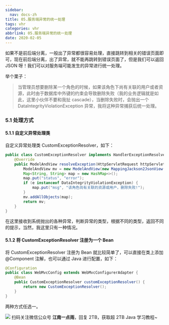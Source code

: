```yaml
---
sidebar:
  nav: docs-zh
title: 05.服务端异常的统一处理
tags: vhr
categories: vhr
abbrlink: 05.服务端异常的统一处理
date: 2020-02-05
---
```



如果不是前后端分离，一般出了异常都很容易处理，直接跳转到相关的错误页面即可，现在前后端分离，出了异常，就不能再跳转到错误页面了，但是我们可以返回 JSON 呀！我们可以对服务端可能发生的异常进行统一处理。 

举个栗子：

>当管理员想要删除某一个角色的时候，如果该角色下尚有关联的用户或者资源，此时由于数据库中外键的约束会导致删除失败（我的业务逻辑就是如此，这里小伙伴不要和我扯 cascade），当删除失败时，会抛出一个 DataIntegrityViolationException 异常，我将这种异常捕获后统一处理。

### 5.1 处理方式

#### 5.1.1 自定义异常处理类

自定义异常处理类 CustomExceptionResolver，如下：

```java
public class CustomExceptionResolver implements HandlerExceptionResolver {
    @Override
    public ModelAndView resolveException(HttpServletRequest httpServletRequest, HttpServletResponse response, Object o, Exception e) {
        ModelAndView mv = new ModelAndView(new MappingJackson2JsonView());
        Map<String, String> map = new HashMap<>();
        map.put("status", "error");
        if (e instanceof DataIntegrityViolationException) {
            map.put("msg", "该角色尚有关联的资源或用户，删除失败!");
        }
        mv.addAllObjects(map);
        return mv;
    }
}
```

在这里接收到系统抛出的各种异常，判断异常的类型，根据不同的类型，返回不同的提示，当然，我这里只有一种情况。

#### 5.1.2 将 CustomExceptionResolver 注册为一个 Bean

将 CustomExceptionResolver 注册为 Bean 就比较简单了，可以直接在类上添加 @Component 注解，也可以通过 Java 进行配置，如下：

```java
@Configuration
public class WebMvcConfig extends WebMvcConfigurerAdapter {
    @Bean
    public CustomExceptionResolver customExceptionResolver() {
        return new CustomExceptionResolver();
    }
}
```

两种方式任选一。


![](http://img.itboyhub.com//2020/04/vhr/weixin.jpg)
扫码关注微信公众号 **江南一点雨**，回复 2TB，获取超 2TB Java 学习教程~

